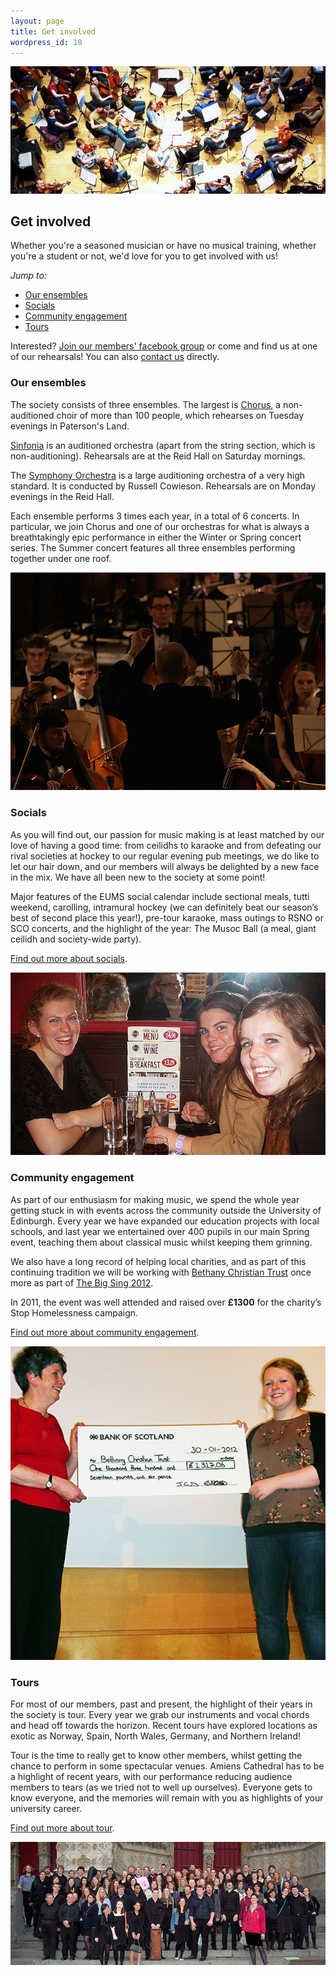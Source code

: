 ```yaml
---
layout: page
title: Get involved
wordpress_id: 10
---
```


<img src="/assets/img/rehearsal.jpg" alt="EUMS members, hard at work in rehearsal" class="bordered">

## Get involved

Whether you're a seasoned musician or have no musical training, whether you're a student or not, we'd love for you to get involved with us!

*Jump to:*

* [Our ensembles](#our-ensembles)
* [Socials](#socs)
* [Community engagement](#community-engagement)
* [Tours](#tours)

Interested? [Join our members' facebook group](http://www.facebook.com/groups/ed.music.society/) or come and find us at one of our rehearsals! You can also [contact us](/contact-us/) directly.

### Our ensembles

The society consists of three ensembles. The largest is [Chorus](/chorus/), a non-auditioned choir of more than 100 people, which rehearses on Tuesday evenings in Paterson's Land.

[Sinfonia](/sinfonia/) is an auditioned orchestra (apart from the string section, which is non-auditioning). Rehearsals are at the Reid Hall on Saturday mornings.

The [Symphony Orchestra](/symphony-orchestra/) is a large auditioning orchestra of a very high standard. It is conducted by Russell Cowieson. Rehearsals are on Monday evenings in the Reid Hall.

Each ensemble performs 3 times each year, in a total of 6 concerts. In particular, we join Chorus and one of our orchestras for what is always a breathtakingly epic performance in either the Winter or Spring concert series.  The Summer concert features all three ensembles performing together under one roof.

<img src="/assets/img/concerts/russell-conducting-at-greyfriars.jpg" alt="Russell Cowieson guides EUMS Symphony Orchestra" class="bordered">

<!-- I would have used "socials" for the element id here, but it was blocked by adblock plus. Therefore I'm using "socs" instead to avoid it being blocked. -->
<h3 id="socs">Socials</h3>

As you will find out, our passion for music making is at least matched by our love of having a good time: from ceilidhs to karaoke and from defeating our rival societies at hockey to our regular evening pub meetings, we do like to let our hair down, and our members will always be delighted by a new face in the mix. We have all been new to the society at some point!

Major features of the EUMS social calendar include sectional meals, tutti weekend, carolling, intramural hockey (we can definitely beat our season’s best of second place this year!), pre-tour karaoke, mass outings to RSNO or SCO concerts, and the highlight of the year: The Musoc Ball (a meal, giant ceilidh and society-wide party).

[Find out more about socials](/get-involved/socials/).

<img src="/assets/img/socials/pub.jpg" alt="Always a smiling face when a camera appears&hellip;" class="bordered">

### Community engagement

As part of our enthusiasm for making music, we spend the whole year getting stuck in with events across the community outside the University of Edinburgh.  Every year we have expanded our education projects with local schools, and last year we entertained over 400 pupils in our main Spring event, teaching them about classical music whilst keeping them grinning.

We also have a long record of helping local charities, and as part of this continuing tradition we will be working with [Bethany Christian Trust](http://www.bethanychristiantrust.com/) once more as part of [The Big Sing 2012](/blog/2012/big-sing/).

In 2011, the event was well attended and raised over **£1300** for the charity’s Stop Homelessness campaign.

[Find out more about community engagement](/community/).

<img src="/assets/img/big-sing/2011-cheque.jpg" alt="The Big Sing cheque handover" class="bordered">

### Tours

For most of our members, past and present, the highlight of their years in the society is tour. Every year we grab our instruments and vocal chords and head off towards the horizon. Recent tours have explored locations as exotic as Norway, Spain, North Wales, Germany, and Northern Ireland!

Tour is the time to really get to know other members, whilst getting the chance to perform in some spectacular venues. Amiens Cathedral has to be a highlight of recent years, with our performance reducing audience members to tears (as we tried not to well up ourselves). Everyone gets to know everyone, and the memories will remain with you as highlights of your university career.

[Find out more about tour](/get-involved/tours/).

<img src="/assets/img/tours/amiens-cathedral.jpg" alt="A final gathering outside Amiens Cathedral" class="bordered">
